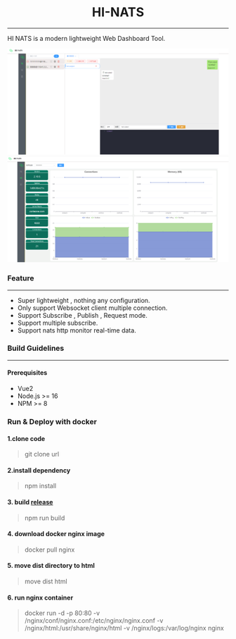 # <center>HI-NATS</center>
<hr/>

<p> HI NATS is a modern lightweight Web Dashboard Tool.</p>

![Connection](./screenshot/dashboard.png)
![Monitor](./screenshot/monitor.png)


### Feature
<hr/>

+ Super lightweight , nothing any configuration.
+ Only support Websocket client multiple connection.
+ Support Subscribe , Publish , Request mode.
+ Support multiple subscribe.
+ Support nats http monitor real-time data.

### Build Guidelines
<hr/>

#### Prerequisites
+ Vue2
+ Node.js >= 16
+ NPM >= 8

### Run & Deploy with docker
#### 1.clone code
> git clone url
#### 2.install dependency
> npm install
#### 3. build [release](https://github.com/leo-corleone/HI-NATS/releases)
> npm run build
#### 4. download docker nginx image
> docker pull nginx
#### 5. move dist directory to html
> move dist html
#### 6. run nginx container 
> docker run -d -p 80:80 -v /nginx/conf/nginx.conf:/etc/nginx/nginx.conf -v /nginx/html:/usr/share/nginx/html -v /nginx/logs:/var/log/nginx nginx



